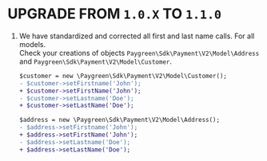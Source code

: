 # UPGRADE FROM `1.0.X` TO `1.1.0`

1. We have standardized and corrected all first and last name calls. For all models.  
   Check your creations of objects `Paygreen\Sdk\Payment\V2\Model\Address` and `Paygreen\Sdk\Payment\V2\Model\Customer`.
    ```diff
    $customer = new \Paygreen\Sdk\Payment\V2\Model\Customer();
    - $customer->setFirstname('John');
    + $customer->setFirstName('John');
    - $customer->setLastname('Doe');
    + $customer->setLastName('Doe');
    
    $address = new \Paygreen\Sdk\Payment\V2\Model\Address();
    - $address->setFirstname('John');
    + $address->setFirstName('John');
    - $address->setLastname('Doe');
    + $address->setLastName('Doe');
    ```
